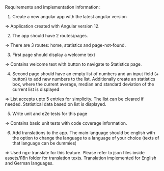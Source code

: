 Requirements and implementation information:

1. Create a new angular app with the latest angular version

=> Application created with Angular version 12.

2. The app should have 2 routes/pages.

=> There are 3 routes: home, statistics and page-not-found.

3. First page should display a welcome text

=> Contains welcome text with button to navigate to Statistics page.

4. Second page should have an empty list of numbers and an input field (+ button) to add new numbers to the list. Additionally create an statistics box, where the current average, median and standard deviation of the current list is displayed

=> List accepts upto 5 entries for simplicity. The list can be cleared if needed. Statistical data based on list is displayed.

5. Write unit and e2e tests for this page

=> Contains basic unit tests with code coverage information.

6. Add translations to the app. The main language should be english with the option to change the language to a language of your choice (texts of that language can be dummies)

=> Used ngx-translate for this feature. Please refer to json files inside assets/i18n folder for translation texts. Translation implemented for English and German languages.

